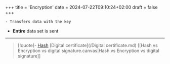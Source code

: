 +++
title = 'Encryption'
date = 2024-07-22T09:10:24+02:00
draft = false
+++

    - Transfers data with the key 
- **Entire** data set is sent

--- 
>[!quote]-
[Hash](/Hash.md)
[Digital certificate](/Digital certificate.md)
[[Hash vs Encryption vs digital signature.canvas|Hash vs Encryption vs digital signature]]